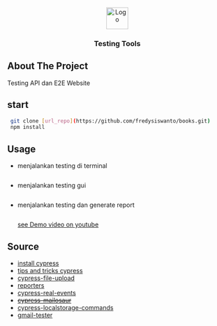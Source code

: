 <!-- PROJECT LOGO -->
<br />
<p align="center">
  <a href="https://siwanto.web.id/">
    <img src="https://fredysiswanto.github.io/projects/assets/images/logo_white.svg" alt="Logo" width="auto" height="50">
  </a>

  <h3 align="center">Testing Tools</h3>

## About The Project

Testing API dan E2E Website

<!-- GETTING STARTED -->

## start

```sh
 git clone [url_repo](https://github.com/fredysiswanto/books.git)
 npm install
```

## Usage

- menjalankan testing di terminal

  ```sh

  ```

- menjalankan testing gui

  ```sh

  ```

- menjalankan testing dan generate report

  ```sh

  ```

  [see Demo video on youtube](https://bit.ly/kubacain)

<!-- Source -->

## Source

- [install cypress](https://learn.cypress.io/)
- [tips and tricks cypress](https://glebbahmutov.com/blog/cypress-tips-and-tricks/)
- [cypress-file-upload](https://www.npmjs.com/package/cypress-file-upload)
- [reporters](https://docs.cypress.io/guides/tooling/reporters)
- [cypress-real-events](https://github.com/dmtrKovalenko/cypress-real-events)
- ~~[cypress-mailosaur](https://mailosaur.com/docs/frameworks-and-tools/cypress/)~~
- [cypress-localstorage-commands](https://github.com/javierbrea/cypress-localstorage-commands)
- [gmail-tester](https://github.com/levz0r/gmail-tester)
